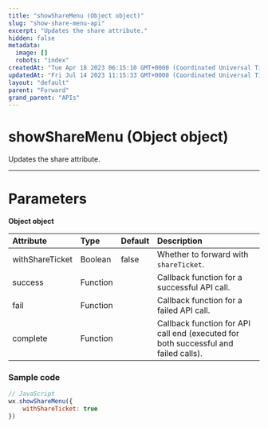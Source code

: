 ```yaml
---
title: "showShareMenu (Object object)"
slug: "show-share-menu-api"
excerpt: "Updates the share attribute."
hidden: false
metadata: 
  image: []
  robots: "index"
createdAt: "Tue Apr 18 2023 06:15:10 GMT+0000 (Coordinated Universal Time)"
updatedAt: "Fri Jul 14 2023 11:15:33 GMT+0000 (Coordinated Universal Time)"
layout: "default"
parent: "Forward"
grand_parent: "APIs"
---
```

# showShareMenu (Object object) 
Updates the share attribute.
*** 
# Parameters

**Object object**

| Attribute       | Type     | Default | Description                                                                         |
| :-------------- | :------- | :------ | :---------------------------------------------------------------------------------- |
| withShareTicket | Boolean  | false   | Whether to forward with `shareTicket`.                                              |
| success         | Function |         | Callback function for a successful API call.                                        |
| fail            | Function |         | Callback function for a failed API call.                                            |
| complete        | Function |         | Callback function for API call end (executed for both successful and failed calls). |

### Sample code

```javascript
// JavaScript
wx.showShareMenu({
	withShareTicket: true
})
```
